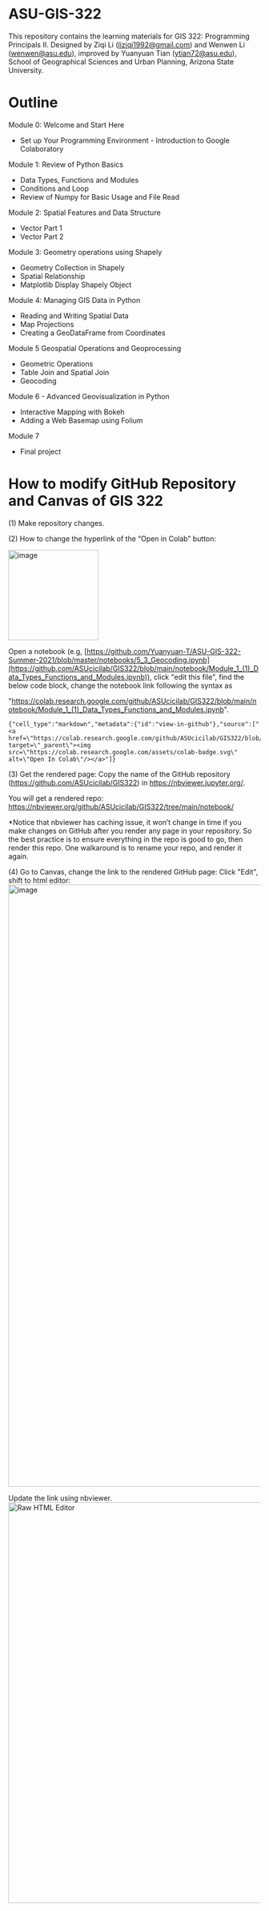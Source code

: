 # ASU-GIS-322
This repository contains the learning materials for GIS 322: Programming Principals II.
Designed by Ziqi Li (liziqi1992@gmail.com) and Wenwen Li (wenwen@asu.edu), improved by Yuanyuan Tian (ytian72@asu.edu), School of Geographical Sciences and Urban Planning, Arizona State University.

# Outline

Module 0: Welcome and Start Here
* Set up Your Programming Environment - Introduction to Google Colaboratory

Module 1: Review of Python Basics
* Data Types, Functions and Modules
* Conditions and Loop
* Review of Numpy for Basic Usage and File Read

Module 2: Spatial Features and Data Structure
* Vector Part 1
* Vector Part 2

Module 3: Geometry operations using Shapely
* Geometry Collection in Shapely
* Spatial Relationship
* Matplotlib Display Shapely Object

Module 4: Managing GIS Data in Python
* Reading and Writing Spatial Data
* Map Projections
* Creating a GeoDataFrame from Coordinates

Module 5 Geospatial Operations and Geoprocessing
* Geometric Operations
* Table Join and Spatial Join
* Geocoding

Module 6 - Advanced Geovisualization in Python
* Interactive Mapping with Bokeh
* Adding a Web Basemap using Folium

Module 7
* Final project



# How to modify GitHub Repository and Canvas of GIS 322

(1) Make repository changes.

(2) How to change the hyperlink of the “Open in Colab” button: 


<img width="180" alt="image" src="https://github.com/ASUcicilab/GIS322/assets/43053656/7ab0aac9-7ef0-4895-be1f-8aa32d2cecf9">


Open a notebook (e.g, [https://github.com/Yuanyuan-T/ASU-GIS-322-Summer-2021/blob/master/notebooks/5_3_Geocoding.ipynb](https://github.com/ASUcicilab/GIS322/blob/main/notebook/Module_1_(1)_Data_Types_Functions_and_Modules.ipynb)), click "edit this file", find the below code block, change the notebook link following the syntax as 

"https://colab.research.google.com/github/ASUcicilab/GIS322/blob/main/notebook/Module_1_(1)_Data_Types_Functions_and_Modules.ipynb". 


```
{"cell_type":"markdown","metadata":{"id":"view-in-github"},"source":["<a href=\"https://colab.research.google.com/github/ASUcicilab/GIS322/blob/main/notebook/Module_1_(1)_Data_Types_Functions_and_Modules.ipynb\" target=\"_parent\"><img src=\"https://colab.research.google.com/assets/colab-badge.svg\" alt=\"Open In Colab\"/></a>"]}
```


(3) Get the rendered page:
Copy the name of the GitHub repository (https://github.com/ASUcicilab/GIS322) in https://nbviewer.jupyter.org/.

You will get a rendered repo: https://nbviewer.org/github/ASUcicilab/GIS322/tree/main/notebook/

*Notice that nbviewer has caching issue, it won’t change in time if you make changes on GitHub after you render any page in your repository. So the best practice is to ensure everything in the repo is good to go, then render this repo. One walkaround is to rename your repo, and render it again. 

(4) Go to Canvas, change the link to the rendered GitHub page:
Click "Edit", shift to html editor:
<img width="1202" alt="image" src="https://github.com/ASUcicilab/GIS322/assets/43053656/178c2eb2-5706-4bd0-9e34-c3a98389c768">

Update the link using nbviewer.
<img width="800" alt="Raw HTML Editor" src="https://user-images.githubusercontent.com/43053656/125877494-ad993e99-c530-4c4e-96be-c9e9675b1348.png">

